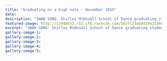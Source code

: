 ```yaml
---
title: "Graduating on a high note - November 2015"
date: 
description: "SWAN SONG: Shirley McDouall School of Dance graduating students. Three WHS students; Sarah Miller, Brianna Hobson and Aleisha Rainey were part of the performance held at Prince Edward Auditorium."
featured-image: http://c1940652.r52.cf0.rackcdn.com/563fc23eb8d39a2136000cf3/Y13-students.Rainey.Miller.Hobson.Graduating-Dance-7.11.15.Chron.jpg
excerpt: "SWAN SONG: Shirley McDouall School of Dance graduating students. Front row, from left, Megan Hoskin and Aleisha Rainey (WHS). Back row, from left, Zsofia Hermann, Sarah Miller (WHS), Brianna Hobson (WHS), and Megan de Klerk. These students will be performing at Prince Edward Auditorium today."
gallery-image-1: 
gallery-image-2: 
gallery-image-3: 
gallery-image-4: 
gallery-image-5: 
---
```

